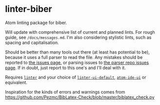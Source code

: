 # linter-biber
Atom linting package for biber.

Will update with comprehensive list of current and planned lints. For rough guide, see `/docs/messages.md`. I'm also considering stylistic lints, such as spacing and capitalisation.

Should be better than many tools out there (at least has potential to be), because it uses a full parser to read the file. Any mistakes should be reported to [the issues page](https://github.com/Aerijo/linter-biber/issues), or parsing issues to [the parser repo issues page](https://github.com/Aerijo/tree-sitter-biber/issues). If in doubt, just report to this one's and I'll deal with it.

Requires [`linter`](https://atom.io/packages/linter) and your choice of [`linter-ui-default`](https://atom.io/packages/linter-ui-default), [`atom-ide-ui`](https://atom.io/packages/atom-ide-ui) or equivalent.

Inspiration for the kinds of errors and warnings comes from https://github.com/Pezmc/BibLatex-Check/blob/master/biblatex_check.py
